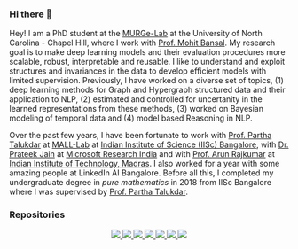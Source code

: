 ### Hi there 👋

Hey! I am a PhD student at the [MURGe-Lab](https://murgelab.cs.unc.edu/) at the University of North Carolina - Chapel Hill, where I work with [Prof. Mohit Bansal](https://www.cs.unc.edu/~mbansal/). My research goal is to make deep learning models and their evaluation procedures more scalable, robust, interpretable and reusable. I like to understand and exploit structures and invariances in the data to develop efficient models with limited supervision. Previously, I have worked on a diverse set of topics, (1) deep learning methods for Graph and Hypergraph structured data and their application to NLP, (2) estimated and controlled for uncertanity in the learned representations from these methods, (3) worked on Bayesian modeling of temporal data and (4) model based Reasoning in NLP. 

Over the past few years, I have been fortunate to work with [Prof. Partha Talukdar](http://talukdar.net) at [MALL-Lab](https://malllabiisc.github.io) at [Indian Institute of Science (IISc) Bangalore](https://www.iisc.ac.in), with [Dr. Prateek Jain](https://www.prateekjain.org) at [Microsoft Research India](https://www.microsoft.com/en-us/research/lab/microsoft-research-india/) and with [Prof. Arun Rajkumar](https://sites.google.com/view/arun-rajkumar) at [Indian Institute of Technology, Madras](http://www.cse.iitm.ac.in). I also worked for a year with some amazing people at LinkedIn AI Bangalore. Before all this, I completed my undergraduate degree in _pure mathematics_ in 2018 from IISc Bangalore where I was supervised by [Prof. Partha Talukdar](http://talukdar.net).

### Repositories

<p align="center">
  
  <a align="center" href="https://github.com/malllabiisc/WordGCN">
     <img src="https://github-readme-stats.vercel.app/api/pin/?username=malllabiisc&repo=WordGCN&show_owner=false"/>
  </a>
  
  <a align="center" href="https://github.com/malllabiisc/HyperGCN">
     <img src="https://github-readme-stats.vercel.app/api/pin/?username=malllabiisc&repo=HyperGCN&show_owner=false"/>
  </a>
  
  <a align="center" href="https://github.com/prateeky2806/EMC-COLS-recourse">
     <img src="https://github-readme-stats.vercel.app/api/pin/?username=prateeky2806&repo=EMC-COLS-recourse&show_owner=false"/>
  </a>
  
  <a align="center" href="https://github.com/swarnaHub/ExplaGraphs">
     <img src="https://github-readme-stats.vercel.app/api/pin/?username=swarnaHub&repo=ExplaGraphs&show_owner=false"/>
  </a>
  
  <a align="center" href="https://github.com/swarnaHub/multiPRover">
     <img src="https://github-readme-stats.vercel.app/api/pin/?username=swarnaHub&repo=multiPRover&show_owner=false"/>
  </a>
  
  <a align="center" href="https://github.com/malllabiisc/ConfGCN">
     <img src="https://github-readme-stats.vercel.app/api/pin/?username=malllabiisc&repo=ConfGCN&show_owner=false"/>
  </a>
  
  <a align="center" href="https://github.com/malllabiisc/lcn">
     <img src="https://github-readme-stats.vercel.app/api/pin/?username=malllabiisc&repo=lcn&show_owner=false"/>
  </a>

</p>
